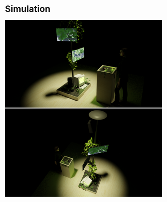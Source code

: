 # Simulation

![3d1](medias/3d1.png)
![3d2](medias/3d2.png)

<!--
Note : Découvrez plus d'informations sur la **[Simulation du projet ici](https://tim-montmorency.com/582523-gestion/#/contenus/3_planification/30_simulation/)**.
-->
